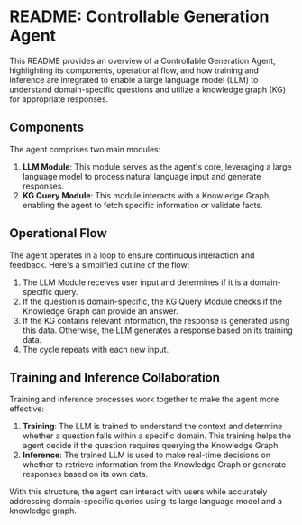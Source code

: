 # README: Controllable Generation Agent

This README provides an overview of a Controllable Generation Agent, highlighting its components, operational flow, and how training and inference are integrated to enable a large language model (LLM) to understand domain-specific questions and utilize a knowledge graph (KG) for appropriate responses.

## Components
The agent comprises two main modules:
1. **LLM Module**: This module serves as the agent's core, leveraging a large language model to process natural language input and generate responses.
2. **KG Query Module**: This module interacts with a Knowledge Graph, enabling the agent to fetch specific information or validate facts.

## Operational Flow
The agent operates in a loop to ensure continuous interaction and feedback. Here's a simplified outline of the flow:
1. The LLM Module receives user input and determines if it is a domain-specific query.
2. If the question is domain-specific, the KG Query Module checks if the Knowledge Graph can provide an answer.
3. If the KG contains relevant information, the response is generated using this data. Otherwise, the LLM generates a response based on its training data.
4. The cycle repeats with each new input.

## Training and Inference Collaboration
Training and inference processes work together to make the agent more effective:
1. **Training**: The LLM is trained to understand the context and determine whether a question falls within a specific domain. This training helps the agent decide if the question requires querying the Knowledge Graph.
2. **Inference**: The trained LLM is used to make real-time decisions on whether to retrieve information from the Knowledge Graph or generate responses based on its own data.

With this structure, the agent can interact with users while accurately addressing domain-specific queries using its large language model and a knowledge graph.
